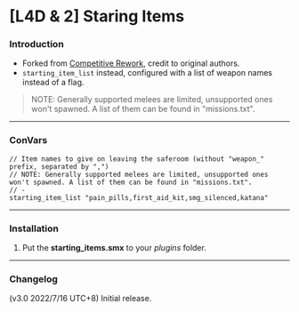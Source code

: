 # [L4D & 2] Staring Items

### Introduction
- Forked from [Competitive Rework](https://github.com/SirPlease/L4D2-Competitive-Rework), credit to original authors.
- `starting_item_list` instead, configured with a list of weapon names instead of a flag.
> NOTE: Generally supported melees are limited, unsupported ones won't spawned. A list of them can be found in "missions.txt".

<hr>

### ConVars
```
// Item names to give on leaving the saferoom (without "weapon_" prefix, separated by ",")
// NOTE: Generally supported melees are limited, unsupported ones won't spawned. A list of them can be found in "missions.txt".
// -
starting_item_list "pain_pills,first_aid_kit,smg_silenced,katana"
```

<hr>

### Installation
1. Put the **starting_items.smx** to your _plugins_ folder.

<hr>

### Changelog
(v3.0 2022/7/16 UTC+8) Initial release.
